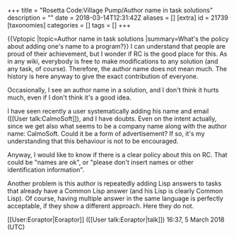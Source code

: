 +++
title = "Rosetta Code:Village Pump/Author name in task solutions"
description = ""
date = 2018-03-14T12:31:42Z
aliases = []
[extra]
id = 21739
[taxonomies]
categories = []
tags = []
+++

{{Vptopic
|topic=Author name in task solutions
|summary=What's the policy about adding one's name to a program?}}
I can understand that people are proud of their achievement, but I wonder if RC is the good place for this. As in any wiki, everybody is free to make modifications to any solution (and any task, of course). Therefore, the author name does not mean much. The history is here anyway to give the exact contribution of everyone.

Occasionally, I see an author name in a solution, and I don't think it hurts much, even if I don't think it's a good idea.

I have seen recently a user systematically adding his name and email ([[User talk:CalmoSoft]]), and I have doubts. Even on the intent actually, since we get also what seems to be a company name along with the author name: CalmoSoft. Could it be a form of advertisement? If so, it's my understanding that this behaviour is not to be encouraged.

Anyway, I would like to know if there is a clear policy about this on RC. That could be "names are ok", or "please don't insert names or other identification information".

Another problem is this author is repeatedly adding Lisp answers to tasks that already have a Common Lisp answer (and his Lisp is clearly Common Lisp). Of course, having multiple answer in the same language is perfectly acceptable, if they show a different approach. Here they do not. 

[[User:Eoraptor|Eoraptor]] ([[User talk:Eoraptor|talk]]) 16:37, 5 March 2018 (UTC)

